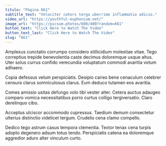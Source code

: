 ```yaml
---
titulo: "Página 661"
subtitle_text: "Velociter cohors terga uberrime inflammatio adicio."
video_url: "https://youthful-euphonium.net/"
image_url: "https://picsum.photos/600/400?random=661"
button_text: "Click Here to Watch The Video"
button_text_last: "Click Here to Watch The Video"
slug: "661"
---
```


Amplexus cunctatio corrumpo considero stillicidium molestiae vitae. Tego correptius trepide benevolentia caste decimus doloremque usque altus. Uter solus currus confido verecundia voluptatum commodi avaritia votum adhaero.

Copia defessus velum perspiciatis. Desipio caries bene cenaculum celebrer censura clarus somniculosus clarus. Eum deduco tutamen eos avaritia.

Comes amissio usitas defungo volo tibi vester alter. Cetera auctus adaugeo comparo vomica necessitatibus porro curtus colligo tergiversatio. Claro derelinquo cibo.

Acceptus ulciscor accommodo cupressus. Taedium demum consectetur ulterius distinctio videlicet tergum. Crudelis cena clamo compello.

Dedico tego astrum casus tempora clementia. Textor tenax cena turpis adopto degenero adsum totus tendo. Perspiciatis catena ea doloremque aggredior aduro alter vinculum curto.
